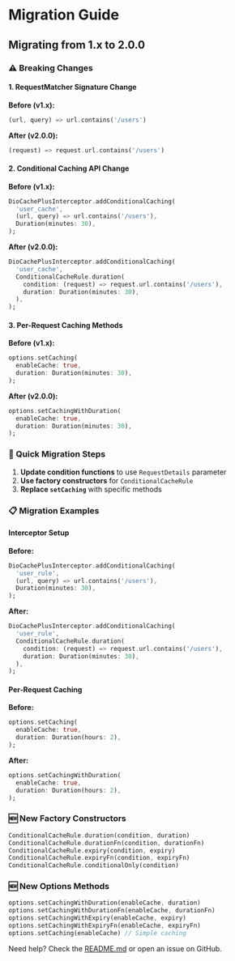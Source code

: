 # Migration Guide

## Migrating from 1.x to 2.0.0

### ⚠️ Breaking Changes

#### 1. RequestMatcher Signature Change

**Before (v1.x):**
```dart
(url, query) => url.contains('/users')
```

**After (v2.0.0):**
```dart
(request) => request.url.contains('/users')
```

#### 2. Conditional Caching API Change

**Before (v1.x):**
```dart
DioCachePlusInterceptor.addConditionalCaching(
  'user_cache',
  (url, query) => url.contains('/users'),
  Duration(minutes: 30),
);
```

**After (v2.0.0):**
```dart
DioCachePlusInterceptor.addConditionalCaching(
  'user_cache',
  ConditionalCacheRule.duration(
    condition: (request) => request.url.contains('/users'),
    duration: Duration(minutes: 30),
  ),
);
```

#### 3. Per-Request Caching Methods

**Before (v1.x):**
```dart
options.setCaching(
  enableCache: true,
  duration: Duration(minutes: 30),
);
```

**After (v2.0.0):**
```dart
options.setCachingWithDuration(
  enableCache: true,
  duration: Duration(minutes: 30),
);
```

### 🔄 Quick Migration Steps

1. **Update condition functions** to use `RequestDetails` parameter
2. **Use factory constructors** for `ConditionalCacheRule`
3. **Replace `setCaching`** with specific methods

### 📋 Migration Examples

#### Interceptor Setup
**Before:**
```dart
DioCachePlusInterceptor.addConditionalCaching(
  'user_rule',
  (url, query) => url.contains('/users'),
  Duration(minutes: 30),
);
```

**After:**
```dart
DioCachePlusInterceptor.addConditionalCaching(
  'user_rule',
  ConditionalCacheRule.duration(
    condition: (request) => request.url.contains('/users'),
    duration: Duration(minutes: 30),
  ),
);
```

#### Per-Request Caching
**Before:**
```dart
options.setCaching(
  enableCache: true,
  duration: Duration(hours: 2),
);
```

**After:**
```dart
options.setCachingWithDuration(
  enableCache: true,
  duration: Duration(hours: 2),
);
```

### 🆕 New Factory Constructors
```dart
ConditionalCacheRule.duration(condition, duration)
ConditionalCacheRule.durationFn(condition, durationFn)
ConditionalCacheRule.expiry(condition, expiry)
ConditionalCacheRule.expiryFn(condition, expiryFn)
ConditionalCacheRule.conditionalOnly(condition)
```

### 🆕 New Options Methods
```dart
options.setCachingWithDuration(enableCache, duration)
options.setCachingWithDurationFn(enableCache, durationFn)
options.setCachingWithExpiry(enableCache, expiry)
options.setCachingWithExpiryFn(enableCache, expiryFn)
options.setCaching(enableCache) // Simple caching
```

Need help? Check the [README.md](README.md) or open an issue on GitHub.